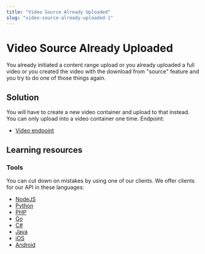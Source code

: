 ```yaml
---
title: "Video Source Already Uploaded"
slug: "video-source-already-uploaded-1"
---
```


Video Source Already Uploaded
=============================

You already initiated a content range upload or you already uploaded a full video or you created the video with the download from "source" feature and you try to do one of those things again.

## Solution 

You will have to create a new video container and upload to that instead. You can only upload into a video container one time. Endpoint:
* [Video endpoint](/reference/api/Videos#list-all-video-objects)

## Learning resources

### Tools

You can cut down on mistakes by using one of our clients. We offer clients for our API in these languages:

- [NodeJS](../sdks/api-clients/apivideo-nodejs-client.md)
- [Python](../sdks/api-clients/apivideo-python-client.md)
- [PHP](../sdks/api-clients/apivideo-php-client.md)
- [Go](../sdks/api-clients/apivideo-go-client.md)
- [C#](../sdks/api-clients/apivideo-csharp-client.md)
- [Java](../sdks/api-clients/apivideo-java-client.md)
- [iOS](../sdks/api-clients/apivideo-swift5-client.md)
- [Android](../sdks/api-clients/apivideo-android-client.md)
